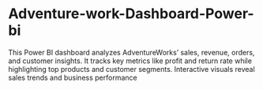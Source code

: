 # Adventure-work-Dashboard-Power-bi
This Power BI dashboard analyzes AdventureWorks’ sales, revenue, orders, and customer insights. It tracks key metrics like profit and return rate while highlighting top products and customer segments. Interactive visuals reveal sales trends and business performance
